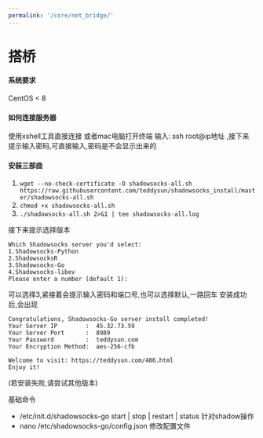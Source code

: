 ```yaml
---
permalink: '/core/net_bridge/'
---
```

# 搭桥
#### 系统要求
CentOS < 8

#### 如何连接服务器
使用xshell工具直接连接
或者mac电脑打开终端 输入: ssh root@ip地址 ,接下来提示输入密码,可直接输入,密码是不会显示出来的

#### 安装三部曲
1. `wget --no-check-certificate -O shadowsocks-all.sh https://raw.githubusercontent.com/teddysun/shadowsocks_install/master/shadowsocks-all.sh`
2. `chmod +x shadowsocks-all.sh`
3. `./shadowsocks-all.sh 2>&1 | tee shadowsocks-all.log`

接下来提示选择版本

```
Which Shadowsocks server you'd select:
1.Shadowsocks-Python
2.ShadowsocksR
3.Shadowsocks-Go
4.Shadowsocks-libev
Please enter a number (default 1):
```
可以选择3,紧接着会提示输入密码和端口号,也可以选择默认,一路回车
安装成功后,会出现
```
Congratulations, Shadowsocks-Go server install completed!
Your Server IP        :  45.32.73.59
Your Server Port      :  8989
Your Password         :  teddysun.com
Your Encryption Method:  aes-256-cfb

Welcome to visit: https://teddysun.com/486.html
Enjoy it!
```
(若安装失败,请尝试其他版本)

基础命令
- /etc/init.d/shadowsocks-go start | stop | restart | status 针对shadow操作
- nano /etc/shadowsocks-go/config.json 修改配置文件


